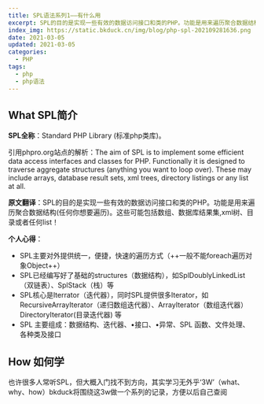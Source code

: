 ```yaml
---
title: SPL语法系列1——有什么用
excerpt: SPL的目的是实现一些有效的数据访问接口和类的PHP。功能是用来遍历聚合数据结构(任何你想要遍历)。这些可能包括数组、数据库结果集,xml树、目录或者任何list！
index_img: https://static.bkduck.cn/img/blog/php-spl-202109281636.png
date: 2021-03-05
updated: 2021-03-05
categories:
  - PHP 
tags:
  - php
  - php语法 
---
```


## What SPL简介  

**SPL全称**：Standard PHP Library (标准php类库)。 

引用phpro.org站点的解析：The aim of SPL is to implement some efficient data access interfaces and classes for PHP. Functionally it is designed to traverse aggregate structures (anything you want to loop over). These may include arrays, database result sets, xml trees, directory listings or any list at all.  

**原文翻译**：SPL的目的是实现一些有效的数据访问接口和类的PHP。功能是用来遍历聚合数据结构(任何你想要遍历)。这些可能包括数组、数据库结果集,xml树、目录或者任何list！

**个人心得**：  

- SPL主要对外提供统一，便捷，快速的遍历方式（++一般不能foreach遍历对象Object++）
- SPL已经编写好了基础的structures（数据结构），如SplDoublyLinkedList（双链表）、SplStack（栈）等 
- SPL核心是Iterrator（迭代器），同时SPL提供很多Iterator，如RecursiveArrayIterator（递归数组迭代器）、ArrayIterator（数组迭代器）DirectoryIterator(目录迭代器) 等   
- SPL 主要组成：数据结构、迭代器、•接口、•异常、SPL 函数、文件处理、各种类及接口

## How 如何学

也许很多人常听SPL，但大概入门找不到方向，其实学习无外乎‘3W’（what、why、how）bkduck将围绕这3w做一个系列的记录，方便以后自己查阅 



